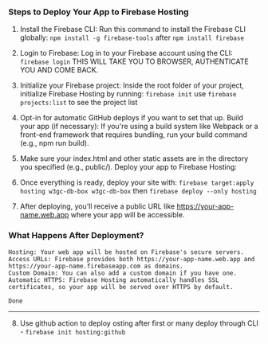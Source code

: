 ### Steps to Deploy Your App to Firebase Hosting

1. Install the Firebase CLI: Run this command to install the Firebase CLI globally:
   `npm install -g firebase-tools` after `npm install firebase`

2. Login to Firebase: Log in to your Firebase account using the CLI:
   `firebase login` THIS WILL TAKE YOU TO BROWSER, AUTHENTICATE YOU AND COME BACK.

3. Initialize your Firebase project: Inside the root folder of your project, initialize Firebase Hosting by running:
   `firebase init` use `firebase projects:list` to see the project list

4. Opt-in for automatic GitHub deploys if you want to set that up.
   Build your app (if necessary):
   If you're using a build system like Webpack or a front-end framework that requires bundling, run your build command (e.g., npm run build).
5. Make sure your index.html and other static assets are in the directory you specified (e.g., public/).
   Deploy your app to Firebase Hosting:

6. Once everything is ready, deploy your site with: `firebase target:apply hosting w3gc-db-box w3gc-db-box` then
   `firebase deploy --only hosting`

7. After deploying, you’ll receive a public URL like https://your-app-name.web.app where your app will be accessible.

### What Happens After Deployment?

    Hosting: Your web app will be hosted on Firebase's secure servers.
    Access URLs: Firebase provides both https://your-app-name.web.app and https://your-app-name.firebaseapp.com as domains.
    Custom Domain: You can also add a custom domain if you have one.
    Automatic HTTPS: Firebase Hosting automatically handles SSL certificates, so your app will be served over HTTPS by default.

    Done

---

8. Use github action to deploy osting after first or many deploy through CLI - `firebase init hosting:github`
